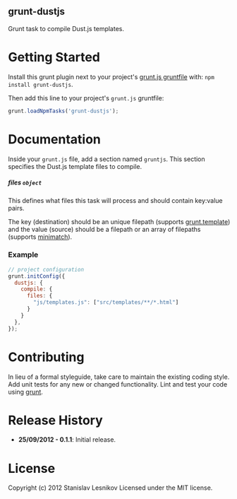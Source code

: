 grunt-dustjs
----------

Grunt task to compile Dust.js templates.

Getting Started
===============

Install this grunt plugin next to your project's [grunt.js gruntfile][getting_started] with: `npm install grunt-dustjs`.

Then add this line to your project's `grunt.js` gruntfile:

```javascript
grunt.loadNpmTasks('grunt-dustjs');
```

[npm_registry_page]: http://search.npmjs.org/#/grunt-dustjs
[grunt]: https://github.com/cowboy/grunt
[getting_started]: https://github.com/cowboy/grunt/blob/master/docs/getting_started.md

Documentation
=============

Inside your `grunt.js` file, add a section named `gruntjs`. This section specifies the Dust.js template files to compile.

##### files ```object```

This defines what files this task will process and should contain key:value pairs.

The key (destination) should be an unique filepath (supports [grunt.template](https://github.com/cowboy/grunt/blob/master/docs/api_template.md)) and the value (source) should be a filepath or an array of filepaths (supports [minimatch](https://github.com/isaacs/minimatch)).

### Example

```javascript
// project configuration
grunt.initConfig({
  dustjs: {
    compile: {
      files: {
        "js/templates.js": ["src/templates/**/*.html"]
      }
    }
  },
});
```

Contributing
============

In lieu of a formal styleguide, take care to maintain the existing coding style. Add unit tests for any new or changed functionality. Lint and test your code using [grunt][grunt].

Release History
===============
*   __25/09/2012 - 0.1.1__: Initial release.

License
=======

Copyright (c) 2012 Stanislav Lesnikov
Licensed under the MIT license.
